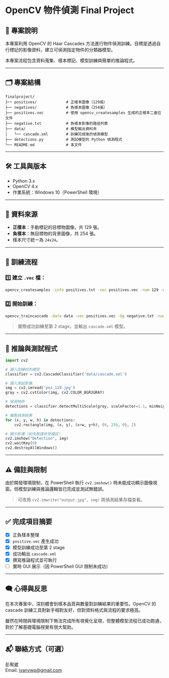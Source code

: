 
# OpenCV 物件偵測 Final Project

## 🧠 專案說明

本專案利用 OpenCV 的 Haar Cascades 方法進行物件偵測訓練。目標是透過自行標記的影像資料，建立可偵測指定物件的分類器模型。

本專案流程包含資料蒐集、樣本標記、模型訓練與簡單的推論程式。

---

## 🗂 專案結構

```
finalproject/
├── positives/             # 正樣本圖像（129張）
├── negatives/             # 負樣本圖像（254張）
├── positives.vec          # 使用 opencv_createsamples 生成的正樣本二進位文件
├── negative.txt           # 負樣本影像的路徑列表
├── data/                  # 模型輸出資料夾
│   └── cascade.xml        # 訓練完成後的偵測模型
├── detections.py          # 測試模型的 Python 偵測程式
└── README.md              # 本文件
```

---

## 🛠 工具與版本

- Python 3.x
- OpenCV 4.x
- 作業系統：Windows 10（PowerShell 環境）

---

## 📸 資料來源

- **正樣本**：手動標記的目標物圖像，共 129 張。
- **負樣本**：無目標物的背景圖像，共 254 張。
- 樣本尺寸統一為 `24x24`。

---

## 🔧 訓練流程

### 1️⃣ 建立 `.vec` 檔：
```bash
opencv_createsamples -info positives.txt -vec positives.vec -num 129 -w 24 -h 24
```

### 2️⃣ 開始訓練：
```bash
opencv_traincascade -data data -vec positives.vec -bg negative.txt -numPos 110 -numNeg 254 -numStages 10 -w 24 -h 24
```

> 實際成功訓練至第 2 stage，並輸出 `cascade.xml` 模型。

---

## 🧪 推論與測試程式

```python
import cv2

# 讀入訓練好的模型
classifier = cv2.CascadeClassifier('data/cascade.xml')

# 讀入測試影像
img = cv2.imread('pos_129.jpg')
gray = cv2.cvtColor(img, cv2.COLOR_BGR2GRAY)

# 偵測物件
detections = classifier.detectMultiScale(gray, scaleFactor=1.1, minNeighbors=3)

# 繪製偵測結果
for (x, y, w, h) in detections:
    cv2.rectangle(img, (x, y), (x+w, y+h), (0, 255, 0), 2)

# 顯示影像（如失敗請參見備註）
cv2.imshow("Detection", img)
cv2.waitKey(0)
cv2.destroyAllWindows()
```

---

## ⚠️ 備註與限制

由於開發環境限制，在 PowerShell 執行 `cv2.imshow()` 時未能成功顯示圖像視窗。但模型訓練與推論邏輯皆已完成並測試無錯誤。

> 可改用 `cv2.imwrite("output.jpg", img)` 將偵測結果存檔查看。

---

## ✅ 完成項目摘要

- [x] 正負樣本整理
- [x] `positive.vec` 產生成功
- [x] 模型訓練成功至第 2 stage
- [x] 成功輸出 `cascade.xml`
- [x] 撰寫推論程式並可執行
- [ ] 實時 GUI 展示（因 PowerShell GUI 限制未成功）

---

## 🗨 心得與反思

在本次專案中，深刻體會到樣本品質與數量對訓練結果的重要性。OpenCV 的 cascade 訓練工具對新手相對友好，但對資料格式與流程的要求極高。

雖然在時間與環境限制下無法完成所有視覺化呈現，但整體模型流程已成功跑通，對於了解基礎電腦視覺有很大幫助。

---

## 📬 聯絡方式（可選）

彭宥崴  
Email: ivanywp@gmail.com
